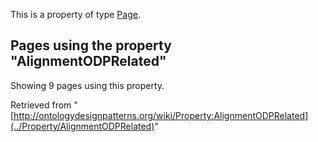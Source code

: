 This is a property of type [Page](../Type/Page "Type:Page").




  


## Pages using the property "AlignmentODPRelated"


Showing 9 pages using this property.



Retrieved from "[http://ontologydesignpatterns.org/wiki/Property:AlignmentODPRelated](../Property/AlignmentODPRelated)"